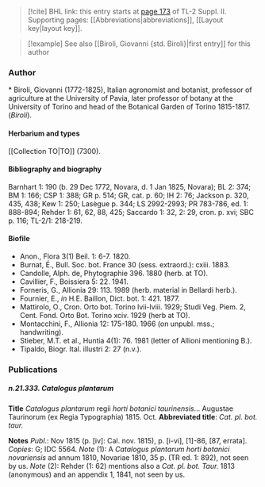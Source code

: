 > [!cite] BHL link: this entry starts at [page 173](https://www.biodiversitylibrary.org/item/103859#page/183/mode/1up) of TL-2 Suppl. II.
> Supporting pages: [[Abbreviations|abbreviations]], [[Layout key|layout key]].

> [!example] See also [[Biroli, Giovanni {std. Biroli}|first entry]] for this author

### Author

\* Biroli, Giovanni (1772-1825), Italian agronomist and botanist, professor of agriculture at the University of Pavia, later professor of botany at the University of Torino and head of the Botanical Garden of Torino 1815-1817. (*Biroli*).

#### Herbarium and types

[[Collection TO|TO]] (7300).

#### Bibliography and biography

Barnhart 1: 190 (b. 29 Dec 1772, Novara, d. 1 Jan 1825, Novara); BL 2: 374; BM 1: 166; CSP 1: 388; GR p. 514; GR, cat. p. 60; IH 2: 76; Jackson p. 320, 435, 438; Kew 1: 250; Lasègue p. 344; LS 2992-2993; PR 783-786, ed. 1: 888-894; Rehder 1: 61, 62, 88, 425; Saccardo 1: 32, 2: 29, cron. p. xvi; SBC p. 116; TL-2/1: 218-219.

#### Biofile

- Anon., Flora 3(1) Beil. 1: 6-7. 1820.
- Burnat, É., Bull. Soc. bot. France 30 (sess. extraord.): cxiii. 1883.
- Candolle, Alph. de, Phytographie 396. 1880 (herb. at TO).
- Cavillier, F., Boissiera 5: 22. 1941.
- Forneris, G., Allionia 29: 113. 1989 (herb. material in Bellardi herb.).
- Fournier, E., *in* H.E. Baillon, Dict. bot. 1: 421. 1877.
- Mattirolo, O., Cron. Orto bot. Torino lvii-lviii. 1929; Studi Veg. Piem. 2, Cent. Fond. Orto Bot. Torino xciv. 1929 (herb at TO).
- Montacchini, F., Allionia 12: 175-180. 1966 (on unpubl. mss.; handwriting).
- Stieber, M.T. et al., Huntia 4(1): 76. 1981 (letter of Allioni mentioning B.).
- Tipaldo, Biogr. Ital. illustri 2: 27 (n.v.).

### Publications

##### n.21.333. Catalogus plantarum

**Title**
*Catalogus plantarum* regii *horti botanici taurinensis*... Augustae Taurinorum (ex Regia Typographia) 1815. Oct.
**Abbreviated title**: *Cat. pl. bot. taur.*

**Notes**
*Publ*.: Nov 1815 (p. \[iv\]: Cal. nov. 1815), p. \[i-vi\], \[1\]-86, \[87, errata\]. *Copies*: G; IDC 5564.
*Note* (1): A *Catalogus plantarum horti botanici novariensis* ad annum 1810, Novariae 1810, 35 p. (TR ed. 1: 892), not seen by us.
*Note* (2): Rehder (1: 62) mentions also a *Cat. pl. bot. Taur.* 1813 (anonymous) and an appendix 1, 1841, not seen by us.

